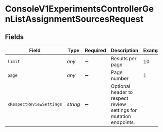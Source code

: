# ConsoleV1ExperimentsControllerGenListAssignmentSourcesRequest


## Fields

| Field                                                              | Type                                                               | Required                                                           | Description                                                        | Example                                                            |
| ------------------------------------------------------------------ | ------------------------------------------------------------------ | ------------------------------------------------------------------ | ------------------------------------------------------------------ | ------------------------------------------------------------------ |
| `limit`                                                            | *any*                                                              | :heavy_minus_sign:                                                 | Results per page                                                   | 10                                                                 |
| `page`                                                             | *any*                                                              | :heavy_minus_sign:                                                 | Page number                                                        | 1                                                                  |
| `xRespectReviewSettings`                                           | *string*                                                           | :heavy_minus_sign:                                                 | Optional header to respect review settings for mutation endpoints. |                                                                    |